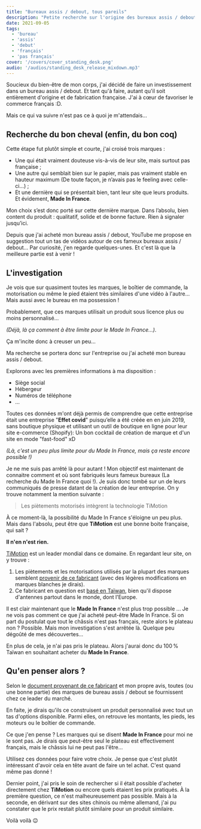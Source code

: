 ```yaml
---
title: "Bureaux assis / debout, tous pareils"
description: "Petite recherche sur l'origine des bureaux assis / debout. Le résultat n'est pas ce à quoi on s'attend !"
date: 2021-09-05
tags:
  - 'bureau'
  - 'assis'
  - 'debut'
  - 'français'
  - 'pas français' 
cover: '/covers/cover_standing_desk.png'
audio: '/audios/standing_desk_release_mixdown.mp3'
---
```


Soucieux du bien-être de mon corps, j'ai décidé de faire un investissement dans un bureau assis / debout. Et tant qu'à faire, autant qu'il soit entièrement d'origine et de fabrication française. J'ai à cœur de favoriser le commerce français :D.

Mais ce qui va suivre n'est pas ce à quoi je m'attendais…

## Recherche du bon cheval (enfin, du bon coq)

Cette étape fut plutôt simple et courte, j'ai croisé trois marques :
- Une qui était vraiment douteuse vis-à-vis de leur site, mais surtout pas française ;
- Une autre qui semblait bien sur le papier, mais pas vraiment stable en hauteur maximum (De toute façon, je n’avais pas le feeling avec celle-ci…) ;
- Et une dernière qui se présentait bien, tant leur site que leurs produits. Et évidement, **Made In France**.

Mon choix s’est donc porté sur cette dernière marque. Dans l’absolu, bien content du produit : qualitatif, solide et de bonne facture. Rien à signaler jusqu’ici.

Depuis que j'ai acheté mon bureau assis / debout, YouTube me propose en suggestion tout un tas de vidéos autour de ces fameux bureaux assis / debout… Par curiosité, j'en regarde quelques-unes. Et c'est là que la meilleure partie est à venir !

## L'investigation

Je vois que sur quasiment toutes les marques, le boîtier de commande, la motorisation ou même le pied étaient très similaires d'une vidéo à l'autre… Mais aussi avec le bureau en ma possession !

Probablement, que ces marques utilisait un produit sous licence plus ou moins personnalisé…

_(Déjà, là ça comment à être limite pour le Made In France…)_.

Ça m'incite donc à creuser un peu…

Ma recherche se portera donc sur l'entreprise ou j'ai acheté mon bureau assis / debout.

Explorons avec les premières informations à ma disposition :
- Siège social
- Hébergeur
- Numéros de téléphone
- …

Toutes ces données m'ont déjà permis de comprendre que cette entreprise était une entreprise "**Effet covid**" puisqu’elle a été créée en en juin 2019, sans boutique physique et utilisant un outil de boutique en ligne pour leur site e-commerce (Shopify): Un bon cocktail de création de marque et d'un site en mode "fast-food" xD

_(Là, c'est un peu plus limite pour du Made In France, mais ça reste encore possible !)_

Je ne me suis pas arrêté là pour autant ! Mon objectif est maintenant de connaitre comment et où sont fabriqués leurs fameux bureaux (La recherche du Made In France quoi !). Je suis donc tombé sur un de leurs communiqués de presse datant de la création de leur entreprise. On y trouve notamment la mention suivante :

> Les piètements motorisés <AwesomeDesk> intègrent la technologie TiMotion

À ce moment-là, la possibilité du Made In France s'éloigne un peu plus. Mais dans l'absolu, peut être que **TiMotion** est une bonne boite française, qui sait ?

**Il n'en n'est rien.**

[TiMotion](https://www.timotion.com/fr/) est un leader mondial dans ce domaine. En regardant leur site, on y trouve :

1. Les piètements et les motorisations utilisés par la plupart des marques semblent [provenir de ce fabricant](https://www.timotion.com/fr/products/height-adjustable-desk-kits/tek01-series) (avec des légères modifications en marques blanches je dirais).
2. Ce fabricant en question est [basé en Taïwan](https://www.timotion.com/fr/contact/map), bien qu'il dispose d'antennes partout dans le monde, dont l'Europe.

Il est clair maintenant que le **Made In France** n'est plus trop possible ... Je ne vois pas comment ce que j'ai acheté peut-être Made In France. Si on part du postulat que tout le châssis n'est pas français, reste alors le plateau non ? Possible. Mais mon investigation s'est arrêtée là. Quelque peu dégoûté de mes découvertes…

En plus de cela, je n'ai pas pris le plateau. Alors j'aurai donc du 100 % Taïwan en souhaitant acheter du **Made In France**.

## Qu'en penser alors ?

Selon le [document provenant de ce fabricant](https://www.timotion.com/_upload/files/DataSheet_TEK02-I_EN.pdf ) et mon propre avis, toutes (ou une bonne partie) des marques de bureau assis / debout se fournissent chez ce leader du marché.

En faite, je dirais qu'ils ce construisent un produit personnalisé avec tout un tas d'options disponible. Parmi elles, on retrouve les montants, les pieds, les moteurs ou le boîtier de commande.

Ce que j'en pense ? Les marques qui se disent **Made In France** pour moi ne le sont pas. Je dirais que peut-être seul le plateau est effectivement français, mais le châssis lui ne peut pas l'être…

Utilisez ces données pour faire votre choix. Je pense que c'est plutôt intéressant d'avoir cela en tête avant de faire un tel achat. C'est quand même pas donné !

Dernier point, j'ai pris le soin de rechercher si il était possible d'acheter directement chez **TiMotion** ou encore quels étaient les prix pratiqués. À la première question, ce n'est malheureusement pas possible. Mais à la seconde, en dérivant sur des sites chinois ou même allemand, j'ai pu constater que le prix restait plutôt similaire pour un produit similaire.

Voilà voilà 😉